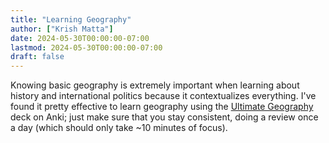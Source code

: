 ```yaml
---
title: "Learning Geography"
author: ["Krish Matta"]
date: 2024-05-30T00:00:00-07:00
lastmod: 2024-05-30T00:00:00-07:00
draft: false
---
```


Knowing basic geography is extremely important when learning about history and international politics because it contextualizes everything. I've found it pretty effective to learn geography using the [Ultimate Geography](https://ankiweb.net/shared/info/2109889812) deck on Anki; just make sure that you stay consistent, doing a review once a day (which should only take ~10 minutes of focus).

